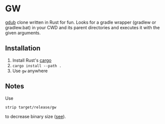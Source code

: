 
# GW
[gdub](https://github.com/dougborg/gdub) clone written in Rust for fun.
Looks for a gradle wrapper (gradlew or gradlew.bat) in your CWD and its parent directories and executes it with the given arguments.

## Installation

1. Install Rust's [cargo](https://doc.rust-lang.org/cargo/getting-started/installation.html)
2. ``cargo install --path .``
3. Use ``gw`` anywhere

## Notes
Use 

    strip target/release/gw
    
to decrease binary size ([see](https://github.com/johnthagen/min-sized-rust)).
